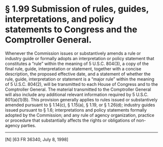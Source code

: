 # § 1.99   Submission of rules, guides, interpretations, and policy statements to Congress and the Comptroller General.

Whenever the Commission issues or substantively amends a rule or industry guide or formally adopts an interpretation or policy statement that constitutes a “rule” within the meaning of 5 U.S.C. 804(3), a copy of the final rule, guide, interpretation or statement, together with a concise description, the proposed effective date, and a statement of whether the rule, guide, interpretation or statement is a “major rule” within the meaning of 5 U.S.C. 804(2), will be transmitted to each House of Congress and to the Comptroller General. The material transmitted to the Comptroller General will also include any additional relevant information required by 5 U.S.C. 801(a)(1)(B). This provision generally applies to rules issued or substantively amended pursuant to § 1.14(c), § 1.15(a), § 1.19, or § 1.26(d); industry guides issued pursuant to § 1.6; interpretations and policy statements formally adopted by the Commission; and any rule of agency organization, practice or procedure that substantially affects the rights or obligations of non-agency parties.



---

[N] [63 FR 36340, July 8, 1998]




